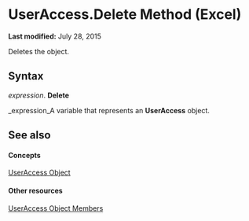 
# UserAccess.Delete Method (Excel)

 **Last modified:** July 28, 2015

Deletes the object.

## Syntax

 _expression_. **Delete**

 _expression_A variable that represents an  **UserAccess** object.


## See also


#### Concepts


 [UserAccess Object](44df1865-a5f9-e1b7-b724-41d375e9ea44.md)
#### Other resources


 [UserAccess Object Members](ec6aac85-4cf3-e387-f7a5-32c51fae4553.md)
